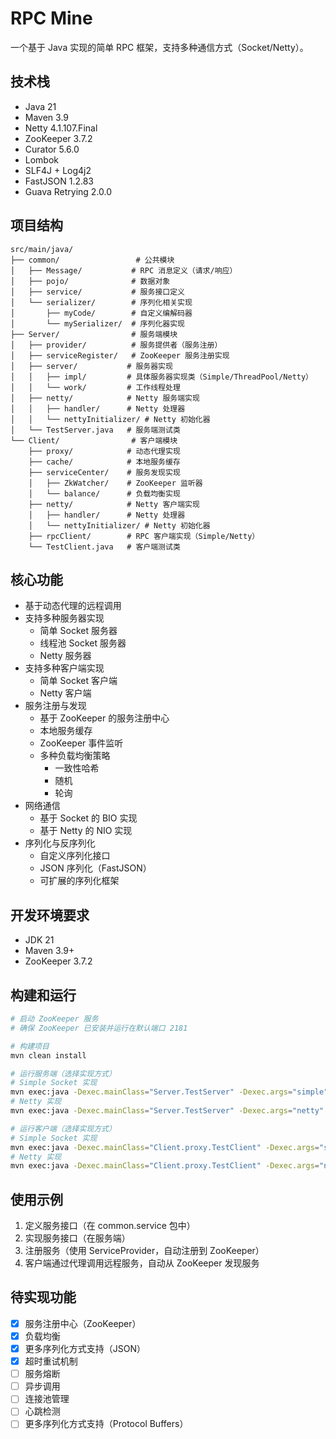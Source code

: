 # RPC Mine

一个基于 Java 实现的简单 RPC 框架，支持多种通信方式（Socket/Netty）。

## 技术栈

- Java 21
- Maven 3.9
- Netty 4.1.107.Final
- ZooKeeper 3.7.2
- Curator 5.6.0
- Lombok
- SLF4J + Log4j2
- FastJSON 1.2.83
- Guava Retrying 2.0.0

## 项目结构

```
src/main/java/
├── common/                 # 公共模块
│   ├── Message/           # RPC 消息定义（请求/响应）
│   ├── pojo/              # 数据对象
│   ├── service/           # 服务接口定义
│   └── serializer/        # 序列化相关实现
│       ├── myCode/        # 自定义编解码器
│       └── mySerializer/  # 序列化器实现
├── Server/                # 服务端模块
│   ├── provider/          # 服务提供者（服务注册）
│   ├── serviceRegister/   # ZooKeeper 服务注册实现
│   ├── server/           # 服务器实现
│   │   ├── impl/         # 具体服务器实现类（Simple/ThreadPool/Netty）
│   │   └── work/         # 工作线程处理
│   ├── netty/            # Netty 服务端实现
│   │   ├── handler/      # Netty 处理器
│   │   └── nettyInitializer/ # Netty 初始化器
│   └── TestServer.java   # 服务端测试类
└── Client/                # 客户端模块
    ├── proxy/            # 动态代理实现
    ├── cache/            # 本地服务缓存
    ├── serviceCenter/    # 服务发现实现
    │   ├── ZkWatcher/    # ZooKeeper 监听器
    │   └── balance/      # 负载均衡实现
    ├── netty/            # Netty 客户端实现
    │   ├── handler/      # Netty 处理器
    │   └── nettyInitializer/ # Netty 初始化器
    ├── rpcClient/        # RPC 客户端实现（Simple/Netty）
    └── TestClient.java   # 客户端测试类
```

## 核心功能

- 基于动态代理的远程调用
- 支持多种服务器实现
  - 简单 Socket 服务器
  - 线程池 Socket 服务器
  - Netty 服务器
- 支持多种客户端实现
  - 简单 Socket 客户端
  - Netty 客户端
- 服务注册与发现
  - 基于 ZooKeeper 的服务注册中心
  - 本地服务缓存
  - ZooKeeper 事件监听
  - 多种负载均衡策略
    - 一致性哈希
    - 随机
    - 轮询
- 网络通信
  - 基于 Socket 的 BIO 实现
  - 基于 Netty 的 NIO 实现
- 序列化与反序列化
  - 自定义序列化接口
  - JSON 序列化（FastJSON）
  - 可扩展的序列化框架

## 开发环境要求

- JDK 21
- Maven 3.9+
- ZooKeeper 3.7.2

## 构建和运行

```bash
# 启动 ZooKeeper 服务
# 确保 ZooKeeper 已安装并运行在默认端口 2181

# 构建项目
mvn clean install

# 运行服务端（选择实现方式）
# Simple Socket 实现
mvn exec:java -Dexec.mainClass="Server.TestServer" -Dexec.args="simple"
# Netty 实现
mvn exec:java -Dexec.mainClass="Server.TestServer" -Dexec.args="netty"

# 运行客户端（选择实现方式）
# Simple Socket 实现
mvn exec:java -Dexec.mainClass="Client.proxy.TestClient" -Dexec.args="simple"
# Netty 实现
mvn exec:java -Dexec.mainClass="Client.proxy.TestClient" -Dexec.args="netty"
```

## 使用示例

1. 定义服务接口（在 common.service 包中）
2. 实现服务接口（在服务端）
3. 注册服务（使用 ServiceProvider，自动注册到 ZooKeeper）
4. 客户端通过代理调用远程服务，自动从 ZooKeeper 发现服务

## 待实现功能

- [x] 服务注册中心（ZooKeeper）
- [x] 负载均衡
- [x] 更多序列化方式支持（JSON）
- [x] 超时重试机制
- [ ] 服务熔断
- [ ] 异步调用
- [ ] 连接池管理
- [ ] 心跳检测
- [ ] 更多序列化方式支持（Protocol Buffers） 